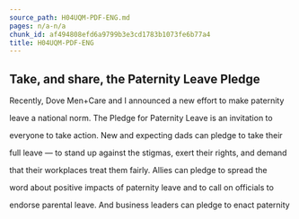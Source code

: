 ```yaml
---
source_path: H04UQM-PDF-ENG.md
pages: n/a-n/a
chunk_id: af494808efd6a9799b3e3cd1783b1073fe6b77a4
title: H04UQM-PDF-ENG
---
```

## Take, and share, the Paternity Leave Pledge

Recently, Dove Men+Care and I announced a new effort to make paternity

leave a national norm. The Pledge for Paternity Leave is an invitation to

everyone to take action. New and expecting dads can pledge to take their

full leave — to stand up against the stigmas, exert their rights, and demand

that their workplaces treat them fairly. Allies can pledge to spread the

word about positive impacts of paternity leave and to call on officials to

endorse parental leave. And business leaders can pledge to enact paternity
